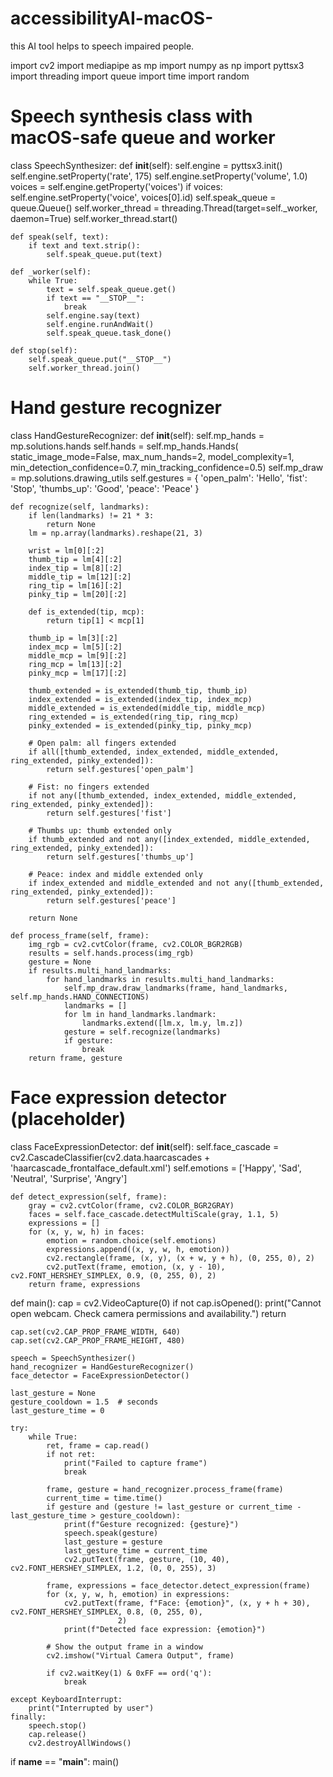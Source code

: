 # accessibilityAI-macOS-
this AI tool helps to speech impaired people.




import cv2
import mediapipe as mp
import numpy as np
import pyttsx3
import threading
import queue
import time
import random


# Speech synthesis class with macOS-safe queue and worker
class SpeechSynthesizer:
    def __init__(self):
        self.engine = pyttsx3.init()
        self.engine.setProperty('rate', 175)
        self.engine.setProperty('volume', 1.0)
        voices = self.engine.getProperty('voices')
        if voices:
            self.engine.setProperty('voice', voices[0].id)
        self.speak_queue = queue.Queue()
        self.worker_thread = threading.Thread(target=self._worker, daemon=True)
        self.worker_thread.start()

    def speak(self, text):
        if text and text.strip():
            self.speak_queue.put(text)

    def _worker(self):
        while True:
            text = self.speak_queue.get()
            if text == "__STOP__":
                break
            self.engine.say(text)
            self.engine.runAndWait()
            self.speak_queue.task_done()

    def stop(self):
        self.speak_queue.put("__STOP__")
        self.worker_thread.join()


# Hand gesture recognizer
class HandGestureRecognizer:
    def __init__(self):
        self.mp_hands = mp.solutions.hands
        self.hands = self.mp_hands.Hands(
            static_image_mode=False,
            max_num_hands=2,
            model_complexity=1,
            min_detection_confidence=0.7,
            min_tracking_confidence=0.5)
        self.mp_draw = mp.solutions.drawing_utils
        self.gestures = {
            'open_palm': 'Hello',
            'fist': 'Stop',
            'thumbs_up': 'Good',
            'peace': 'Peace'
        }

    def recognize(self, landmarks):
        if len(landmarks) != 21 * 3:
            return None
        lm = np.array(landmarks).reshape(21, 3)

        wrist = lm[0][:2]
        thumb_tip = lm[4][:2]
        index_tip = lm[8][:2]
        middle_tip = lm[12][:2]
        ring_tip = lm[16][:2]
        pinky_tip = lm[20][:2]

        def is_extended(tip, mcp):
            return tip[1] < mcp[1]

        thumb_ip = lm[3][:2]
        index_mcp = lm[5][:2]
        middle_mcp = lm[9][:2]
        ring_mcp = lm[13][:2]
        pinky_mcp = lm[17][:2]

        thumb_extended = is_extended(thumb_tip, thumb_ip)
        index_extended = is_extended(index_tip, index_mcp)
        middle_extended = is_extended(middle_tip, middle_mcp)
        ring_extended = is_extended(ring_tip, ring_mcp)
        pinky_extended = is_extended(pinky_tip, pinky_mcp)

        # Open palm: all fingers extended
        if all([thumb_extended, index_extended, middle_extended, ring_extended, pinky_extended]):
            return self.gestures['open_palm']

        # Fist: no fingers extended
        if not any([thumb_extended, index_extended, middle_extended, ring_extended, pinky_extended]):
            return self.gestures['fist']

        # Thumbs up: thumb extended only
        if thumb_extended and not any([index_extended, middle_extended, ring_extended, pinky_extended]):
            return self.gestures['thumbs_up']

        # Peace: index and middle extended only
        if index_extended and middle_extended and not any([thumb_extended, ring_extended, pinky_extended]):
            return self.gestures['peace']

        return None

    def process_frame(self, frame):
        img_rgb = cv2.cvtColor(frame, cv2.COLOR_BGR2RGB)
        results = self.hands.process(img_rgb)
        gesture = None
        if results.multi_hand_landmarks:
            for hand_landmarks in results.multi_hand_landmarks:
                self.mp_draw.draw_landmarks(frame, hand_landmarks, self.mp_hands.HAND_CONNECTIONS)
                landmarks = []
                for lm in hand_landmarks.landmark:
                    landmarks.extend([lm.x, lm.y, lm.z])
                gesture = self.recognize(landmarks)
                if gesture:
                    break
        return frame, gesture


# Face expression detector (placeholder)
class FaceExpressionDetector:
    def __init__(self):
        self.face_cascade = cv2.CascadeClassifier(cv2.data.haarcascades + 'haarcascade_frontalface_default.xml')
        self.emotions = ['Happy', 'Sad', 'Neutral', 'Surprise', 'Angry']

    def detect_expression(self, frame):
        gray = cv2.cvtColor(frame, cv2.COLOR_BGR2GRAY)
        faces = self.face_cascade.detectMultiScale(gray, 1.1, 5)
        expressions = []
        for (x, y, w, h) in faces:
            emotion = random.choice(self.emotions)
            expressions.append((x, y, w, h, emotion))
            cv2.rectangle(frame, (x, y), (x + w, y + h), (0, 255, 0), 2)
            cv2.putText(frame, emotion, (x, y - 10), cv2.FONT_HERSHEY_SIMPLEX, 0.9, (0, 255, 0), 2)
        return frame, expressions


def main():
    cap = cv2.VideoCapture(0)
    if not cap.isOpened():
        print("Cannot open webcam. Check camera permissions and availability.")
        return

    cap.set(cv2.CAP_PROP_FRAME_WIDTH, 640)
    cap.set(cv2.CAP_PROP_FRAME_HEIGHT, 480)

    speech = SpeechSynthesizer()
    hand_recognizer = HandGestureRecognizer()
    face_detector = FaceExpressionDetector()

    last_gesture = None
    gesture_cooldown = 1.5  # seconds
    last_gesture_time = 0

    try:
        while True:
            ret, frame = cap.read()
            if not ret:
                print("Failed to capture frame")
                break

            frame, gesture = hand_recognizer.process_frame(frame)
            current_time = time.time()
            if gesture and (gesture != last_gesture or current_time - last_gesture_time > gesture_cooldown):
                print(f"Gesture recognized: {gesture}")
                speech.speak(gesture)
                last_gesture = gesture
                last_gesture_time = current_time
                cv2.putText(frame, gesture, (10, 40), cv2.FONT_HERSHEY_SIMPLEX, 1.2, (0, 0, 255), 3)

            frame, expressions = face_detector.detect_expression(frame)
            for (x, y, w, h, emotion) in expressions:
                cv2.putText(frame, f"Face: {emotion}", (x, y + h + 30), cv2.FONT_HERSHEY_SIMPLEX, 0.8, (0, 255, 0),
                            2)
                print(f"Detected face expression: {emotion}")

            # Show the output frame in a window
            cv2.imshow("Virtual Camera Output", frame)

            if cv2.waitKey(1) & 0xFF == ord('q'):
                break

    except KeyboardInterrupt:
        print("Interrupted by user")
    finally:
        speech.stop()
        cap.release()
        cv2.destroyAllWindows()


if __name__ == "__main__":
    main()

